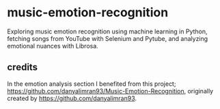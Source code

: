 # music-emotion-recognition
Exploring music emotion recognition using machine learning in Python, fetching songs from YouTube with Selenium and Pytube, and analyzing emotional nuances with Librosa.

## credits

In the emotion analysis section I benefited from this project; https://github.com/danyalimran93/Music-Emotion-Recognition, originally created by https://github.com/danyalimran93.


